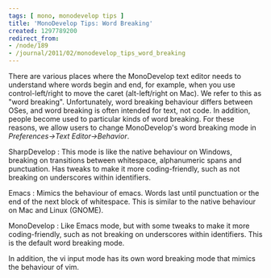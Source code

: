 ```yaml
---
tags: [ mono, monodevelop tips ]
title: 'MonoDevelop Tips: Word Breaking'
created: 1297789200
redirect_from:
- /node/189
- /journal/2011/02/monodevelop_tips_word_breaking
---
```

There are various places where the MonoDevelop text editor needs to understand
where words begin and end, for example, when you use control-left/right to move
the caret (alt-left/right on Mac). We refer to this as "word breaking".
Unfortunately, word breaking behaviour differs between OSes, and word breaking
is often intended for text, not code. In addition, people become used to
particular kinds of word breaking. For these reasons, we allow users to change
MonoDevelop's word breaking mode in _Preferences->Text
Editor->Behavior_.<!--break-->

SharpDevelop
: This mode is like the native behaviour on Windows, breaking on transitions
  between whitespace, alphanumeric spans and punctuation. Has tweaks to make
  it more coding-friendly, such as not breaking on underscores within identifiers.

Emacs
: Mimics the behaviour of emacs. Words last until punctuation or the end of the
  next block of whitespace. This is similar to the native behaviour on Mac and
  Linux (GNOME).

MonoDevelop
: Like Emacs mode, but with some tweaks to make it more coding-friendly, such
  as not breaking on underscores within identifiers. This is the default word
  breaking mode.

In addition, the vi input mode has its own word breaking mode that mimics the behaviour of vim.
